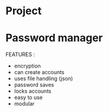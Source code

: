 # Project 
# Password manager

FEATURES :
- encryption
- can create accounts
- uses file handling (json)
- password saves
- locks accounts
- easy to use
- modular
